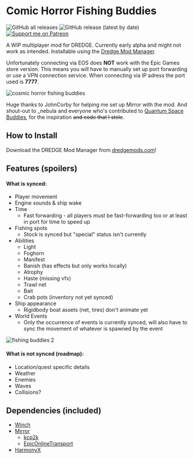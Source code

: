 # Comic Horror Fishing Buddies

![GitHub all releases](https://img.shields.io/github/downloads/xen-42/cosmic-horror-fishing-buddies/total?style=for-the-badge)
![GitHub release (latest by date)](https://img.shields.io/github/downloads/xen-42/cosmic-horror-fishing-buddies/latest/total?style=for-the-badge)
[![Support me on Patreon](https://img.shields.io/endpoint.svg?url=https%3A%2F%2Fshieldsio-patreon.vercel.app%2Fapi%3Fusername%3Dxen42%26type%3Dpatrons&style=for-the-badge)](https://patreon.com/xen42)

A WIP multiplayer mod for DREDGE. Currently early alpha and might not work as intended. Installable using the [Dredge Mod Manager](https://github.com/DREDGE-Mods/DredgeModManager).

Unfortunately connecting via EOS does **NOT** work with the Epic Games store version. This means you will have to manually set up port forwarding or use a VPN connection service. When connecting via IP adress the port used is **7777**.

![cosmic horror fishing buddies](https://github.com/xen-42/cosmic-horror-fishing-buddies/assets/22628069/47687a63-0313-41dd-9d79-adcf58372c06)

Huge thanks to JohnCorby for helping me set up Mirror with the mod. And shout-out to \_nebula and everyone who's contributed to [Quantum Space Buddies](https://github.com/misternebula/quantum-space-buddies), for the inspiration ~~and code that I stole~~.

## How to Install
Download the DREDGE Mod Manager from [dredgemods.com](https://dredgemods.com/)!

## Features (spoilers)
#### What is synced:
- Player movement
- Engine sounds & ship wake
- Time
  - Fast forwarding - all players must be fast-forwarding too or at least in port for time to speed up
- Fishing spots
  - Stock is synced but "special" status isn't currently
- Abilities
  - Light
  - Foghorn
  - Manifest
  - Banish (has effects but only works locally)
  - Atrophy
  - Haste (missing vfx)
  - Trawl net
  - Bait
  - Crab pots (inventory not yet synced)
- Ship appearance
  - Rigidbody boat assets (net, tires) don't animate yet
- World Events
  - Only the occurrence of events is currently synced, will also have to sync the movement of whatever is spawned by the event

![fishing buddies 2](https://github.com/xen-42/cosmic-horror-fishing-buddies/assets/22628069/fe5177b1-babc-45a6-8070-2327776e938b)

#### What is not synced (roadmap):
- Location/quest specific details
- Weather
- Enemies
- Waves
- Collisions?

## Dependencies (included)
- [Winch](https://github.com/DREDGE-Mods/Winch)
- [Mirror](https://mirror-networking.com/)
  - [kcp2k](https://github.com/vis2k/kcp2k)
  - [EpicOnlineTransport](https://github.com/FakeByte/EpicOnlineTransport)
- [HarmonyX](https://github.com/BepInEx/HarmonyX)
